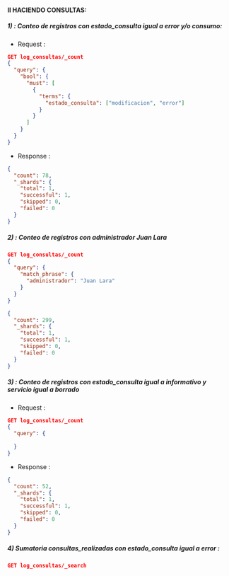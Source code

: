 #### II HACIENDO CONSULTAS:

##### 1) : Conteo de registros con **estado_consulta** igual a error y/o consumo:

- Request :

```json
GET log_consultas/_count
{
  "query": {
    "bool": {
      "must": [
        {
          "terms": {
            "estado_consulta": ["modificacion", "error"]
          }
        }
      ]
    }
  }
}
```
- Response :

```json
{
  "count": 78,
  "_shards": {
    "total": 1,
    "successful": 1,
    "skipped": 0,
    "failed": 0
  }
}
```

##### 2) : Conteo de registros con **administrador**  **Juan Lara**

```json
GET log_consultas/_count
{
  "query": {
    "match_phrase": {
      "administrador": "Juan Lara"
    }
  }
}
```

```json
{
  "count": 299,
  "_shards": {
    "total": 1,
    "successful": 1,
    "skipped": 0,
    "failed": 0
  }
}
```

##### 3) : Conteo de registros con **estado_consulta** igual a **informativo** y **servicio** igual a **borrado**

- Request :

```json
GET log_consultas/_count
{
  "query": {
    
  }
}
```
- Response :

```json
{
  "count": 52,
  "_shards": {
    "total": 1,
    "successful": 1,
    "skipped": 0,
    "failed": 0
  }
}
```

##### 4) Sumatoria **consultas_realizadas** con **estado_consulta** igual a error  :

```json
GET log_consultas/_search

```
